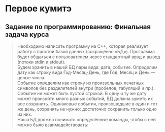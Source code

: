 # Первое кумитэ
## Задание по программированию: Финальная задача курса
>Необходимо написать программу на С++, которая реализует работу с простой базой данных (сокращённо «БД»).
Программа будет общаться с пользователем через стандартный ввод и вывод (потоки stdin и stdout).  
Будем хранить в нашей БД пары вида: дата, событие.
Определим дату как строку вида Год-Месяц-День, где Год, Месяц и День — целые числа.  
Событие определим как строку из произвольных печатных символов без разделителей внутри (пробелов, табуляций и пр.).
Событие не может быть пустой строкой. В одну и ту же дату может произойти много разных событий, БД должна суметь их все сохранить.
Одинаковые события, произошедшие в один и тот же день, сохранять не нужно: достаточно сохранить только одно из них.  
Наша БД должна понимать определённые команды, чтобы с ней можно было взаимодействовать:
